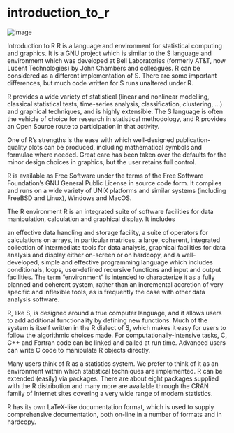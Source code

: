 # introduction_to_r

![image](https://github.com/fertorresfs/introduction_to_r/assets/62218105/1c6436c4-528b-4ba2-9cf5-1975421a2d6c)

Introduction to R
R is a language and environment for statistical computing and graphics. It is a GNU project which is similar to the S language and environment which was developed at Bell Laboratories (formerly AT&T, now Lucent Technologies) by John Chambers and colleagues. R can be considered as a different implementation of S. There are some important differences, but much code written for S runs unaltered under R.

R provides a wide variety of statistical (linear and nonlinear modelling, classical statistical tests, time-series analysis, classification, clustering, …) and graphical techniques, and is highly extensible. The S language is often the vehicle of choice for research in statistical methodology, and R provides an Open Source route to participation in that activity.

One of R’s strengths is the ease with which well-designed publication-quality plots can be produced, including mathematical symbols and formulae where needed. Great care has been taken over the defaults for the minor design choices in graphics, but the user retains full control.

R is available as Free Software under the terms of the Free Software Foundation’s GNU General Public License in source code form. It compiles and runs on a wide variety of UNIX platforms and similar systems (including FreeBSD and Linux), Windows and MacOS.

The R environment
R is an integrated suite of software facilities for data manipulation, calculation and graphical display. It includes

an effective data handling and storage facility,
a suite of operators for calculations on arrays, in particular matrices,
a large, coherent, integrated collection of intermediate tools for data analysis,
graphical facilities for data analysis and display either on-screen or on hardcopy, and
a well-developed, simple and effective programming language which includes conditionals, loops, user-defined recursive functions and input and output facilities.
The term “environment” is intended to characterize it as a fully planned and coherent system, rather than an incremental accretion of very specific and inflexible tools, as is frequently the case with other data analysis software.

R, like S, is designed around a true computer language, and it allows users to add additional functionality by defining new functions. Much of the system is itself written in the R dialect of S, which makes it easy for users to follow the algorithmic choices made. For computationally-intensive tasks, C, C++ and Fortran code can be linked and called at run time. Advanced users can write C code to manipulate R objects directly.

Many users think of R as a statistics system. We prefer to think of it as an environment within which statistical techniques are implemented. R can be extended (easily) via packages. There are about eight packages supplied with the R distribution and many more are available through the CRAN family of Internet sites covering a very wide range of modern statistics.

R has its own LaTeX-like documentation format, which is used to supply comprehensive documentation, both on-line in a number of formats and in hardcopy.

